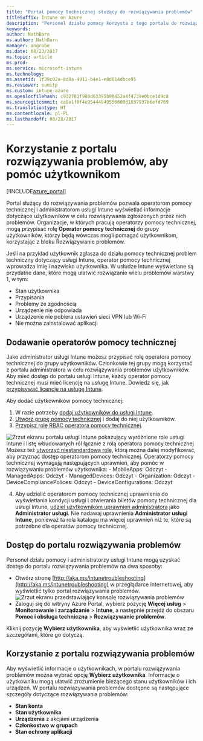 ```yaml
---
title: "Portal pomocy technicznej służący do rozwiązywania problemów"
titleSuffix: Intune on Azure
description: "Personel działu pomocy korzysta z tego portalu do rozwiązywania problemów technicznych użytkowników"
keywords: 
author: NathBarn
ms.author: NathBarn
manager: angrobe
ms.date: 08/23/2017
ms.topic: article
ms.prod: 
ms.service: microsoft-intune
ms.technology: 
ms.assetid: 1f39c02a-8d8a-4911-b4e1-e8d014dbce95
ms.reviewer: sumitp
ms.custom: intune-azure
ms.openlocfilehash: c932781f988d63395b98452a4f4739e0bce1d9c8
ms.sourcegitcommit: ce8a1f0f4e95444949556600d1837937b6efd769
ms.translationtype: HT
ms.contentlocale: pl-PL
ms.lasthandoff: 08/28/2017
---
```

# <a name="use-the-troubleshooting-portal-to-help-users"></a>Korzystanie z portalu rozwiązywania problemów, aby pomóc użytkownikom

[!INCLUDE[azure_portal](./includes/azure_portal.md)]

Portal służący do rozwiązywania problemów pozwala operatorom pomocy technicznej i administratorom usługi Intune wyświetlać informacje dotyczące użytkowników w celu rozwiązywania zgłoszonych przez nich problemów. Organizacje, w których pracują operatorzy pomocy technicznej, mogą przypisać rolę **Operator pomocy technicznej** do grupy użytkowników, którzy będą wówczas mogli pomagać użytkownikom, korzystając z bloku Rozwiązywanie problemów.

Jeśli na przykład użytkownik zgłasza do działu pomocy technicznej problem techniczny dotyczący usługi Intune, operator pomocy technicznej wprowadza imię i nazwisko użytkownika. W usłudze Intune wyświetlane są przydatne dane, które mogą ułatwić rozwiązanie wielu problemów warstwy 1, w tym:
- Stan użytkownika
- Przypisania
- Problemy ze zgodnością
- Urządzenie nie odpowiada
-   Urządzenie nie pobiera ustawień sieci VPN lub Wi-Fi
-   Nie można zainstalować aplikacji

## <a name="add-help-desk-operators"></a>Dodawanie operatorów pomocy technicznej
Jako administrator usługi Intune możesz przypisać rolę operatora pomocy technicznej do grupy użytkowników. Członkowie tej grupy mogą korzystać z portalu administratora w celu rozwiązywania problemów użytkowników. Aby mieć dostęp do portalu usługi Intune, każdy operator pomocy technicznej musi mieć licencję na usługę Intune. Dowiedz się, jak [przypisywać licencje na usługę Intune](licenses-assign.md).

Aby dodać użytkowników pomocy technicznej:
1. W razie potrzeby [dodaj użytkowników do usługi Intune](users-add.md).
2. [Utwórz grupę pomocy technicznej](groups-add.md) i dodaj do niej użytkowników.
3. [Przypisz rolę RBAC operatora pomocy technicznej](role-based-access-control.md#built-in-roles).

  ![Zrzut ekranu portalu usługi Intune pokazujący wyróżnione role usługi Intune i listę wbudowanych ról łącznie z rolą operatora pomocy technicznej](./media/help-desk-user-add.png) Możesz też [utworzyć niestandardową rolę](role-based-access-control.md#custom-roles), którą można dalej modyfikować, aby przyznać dostęp operatorom pomocy technicznej.  Operatorzy pomocy technicznej wymagają następujących uprawnień, aby pomóc w rozwiązywaniu problemów użytkownika:
    - MobileApps: Odczyt
    - ManagedApps: Odczyt
    - ManagedDevices: Odczyt
    - Organization: Odczyt
    - DeviceCompliancePolices: Odczyt
    - DeviceConfigurations: Odczyt

4. Aby udzielić operatorom pomocy technicznej uprawnienia do wyświetlania kondycji usługi i otwierania biletów pomocy technicznej dla usługi Intune, [udziel użytkownikom uprawnień administratora](https://docs.microsoft.com/azure/active-directory/active-directory-users-assign-role-azure-portal) jako **Administrator usługi**. Nie nadawaj uprawnienia **Administrator usługi Intune**, ponieważ ta rola katalogu ma więcej uprawnień niż te, które są potrzebne dla operatów pomocy technicznej.

## <a name="access-the-troubleshooting-portal"></a>Dostęp do portalu rozwiązywania problemów

Personel działu pomocy i administratorzy usługi Intune mogą uzyskać dostęp do portalu rozwiązywania problemów na dwa sposoby:
- Otwórz stronę [http://aka.ms/intunetroubleshooting](http://aka.ms/intunetroubleshooting) w przeglądarce internetowej, aby wyświetlić tylko portal rozwiązywania problemów.
  ![Zrzut ekranu przedstawiający konsolę rozwiązywania problemów](./media/help-desk-console.png)
- Zaloguj się do witryny Azure Portal, wybierz pozycję **Więcej usług** > **Monitorowanie i zarządzanie** > **Intune**, a następnie przejdź do obszaru **Pomoc i obsługa techniczna** > **Rozwiązywanie problemów**.

Kliknij pozycję **Wybierz użytkownika**, aby wyświetlić użytkownika wraz ze szczegółami, które go dotyczą.

## <a name="use-the-troubleshooting-portal"></a>Korzystanie z portalu rozwiązywania problemów

Aby wyświetlić informacje o użytkownikach, w portalu rozwiązywania problemów można wybrać opcję **Wybierz użytkownika**. Informacje o użytkowniku mogą ułatwić zrozumienie bieżącego stanu użytkowników i ich urządzeń. W portalu rozwiązywania problemów dostępne są następujące szczegóły dotyczące rozwiązywania problemów:
- **Stan konta**
- **Stan użytkownika**
- **Urządzenia** z akcjami urządzenia
- **Członkostwo w grupach**
- **Stan ochrony aplikacji**
